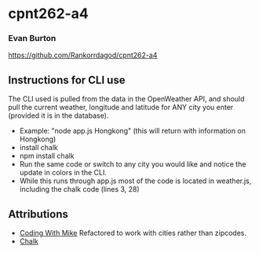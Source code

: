 # cpnt262-a4
### Evan Burton
https://github.com/Rankorrdagod/cpnt262-a4
## Instructions for CLI use
The CLI used is pulled from the data in the OpenWeather API, and should pull the current weather, longitude and latitude for ANY city you enter (provided it is in the database).
- Example: "node app.js Hongkong" (this will return with information on Hongkong)
- install chalk
- npm install chalk
- Run the same code or switch to any city you would like and notice the update in colors in the CLI.
- While this runs through app.js most of the code is located in weather.js, including the chalk code (lines 3, 28)
## Attributions
- [Coding With Mike](https://www.youtube.com/watch?v=TPwUWiDuofs&ab_channel=CodingWithMike) Refactored to work with cities rather than zipcodes.
- [Chalk](https://www.npmjs.com/package/chalk)
